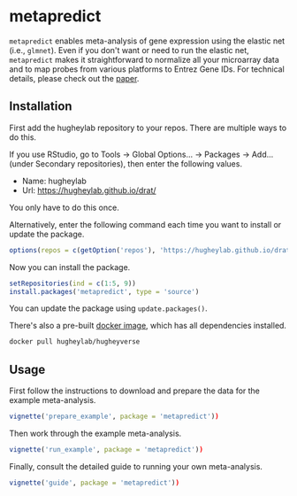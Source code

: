 # metapredict
`metapredict` enables meta-analysis of gene expression using the elastic net (i.e., `glmnet`). Even if you don't want or need to run the elastic net, `metapredict` makes it straightforward to normalize all your microarray data and to map probes from various platforms to Entrez Gene IDs. For technical details, please check out the [paper](https://doi.org/10.1093/nar/gkv229).

## Installation
First add the hugheylab repository to your repos. There are multiple ways to do this.

If you use RStudio, go to Tools -> Global Options... -> Packages -> Add... (under Secondary repositories), then enter the following values.

- Name: hugheylab
- Url: https://hugheylab.github.io/drat/

You only have to do this once.

Alternatively, enter the following command each time you want to install or update the package.
```R
options(repos = c(getOption('repos'), 'https://hugheylab.github.io/drat/'))
```

Now you can install the package.
```R
setRepositories(ind = c(1:5, 9))
install.packages('metapredict', type = 'source')
```
You can update the package using `update.packages()`.

There's also a pre-built [docker image](https://hub.docker.com/r/hugheylab/hugheyverse), which has all dependencies installed.
```bash
docker pull hugheylab/hugheyverse
```

## Usage
First follow the instructions to download and prepare the data for the example meta-analysis.
```R
vignette('prepare_example', package = 'metapredict'))
```

Then work through the example meta-analysis.
```R
vignette('run_example', package = 'metapredict'))
```

Finally, consult the detailed guide to running your own meta-analysis.
```R
vignette('guide', package = 'metapredict'))
```
